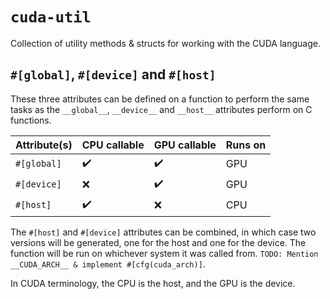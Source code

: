 
# `cuda-util`
Collection of utility methods & structs for working with the CUDA language.

## `#[global]`, `#[device]` and `#[host]`
These three attributes can be defined on a function to perform the same tasks
as the `__global__`, `__device__` and `__host__` attributes perform on C functions.

Attribute(s) | CPU callable | GPU callable | Runs on
-------------|--------------|--------------|--------
`#[global]`  | ✔️ | ✔️️️️️️ | GPU |
`#[device]`  | ❌ | ️️️✔️️️️️️ | GPU |
`#[host]`    | ✔️ | ❌ | CPU |

The `#[host]` and `#[device]` attributes can be combined, in which case two versions will be generated, one for the host and one for the device.
The function will be run on whichever system it was called from.
`TODO: Mention __CUDA_ARCH__ & implement #[cfg(cuda_arch)]`.

In CUDA terminology, the CPU is the host, and the GPU is the device.
